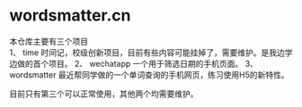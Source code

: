 # wordsmatter.cn



本仓库主要有三个项目<br>
  1、 time 时间记，校级创新项目，目前有些内容可能挂掉了，需要维护。是我边学边做的首个项目。
  2、 wechatapp 一个用于筛选日期的手机页面。
  3、 wordsmatter 最近帮同学做的一个单词查询的手机网页，练习使用H5的新特性。
  
  目前只有第三个可以正常使用，其他两个均需要维护。
